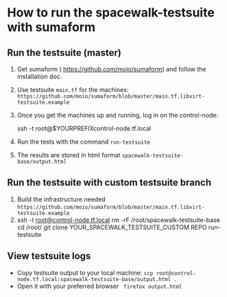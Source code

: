 # How to run the spacewalk-testsuite with sumaform

## Run the testsuite (master)

1. Get sumaform ( https://github.com/moio/sumaform) and follow the installation doc.
2. Use testsuite `main.tf` for the machines: ```https://github.com/moio/sumaform/blob/master/main.tf.libvirt-testsuite.example```
3. Once you get the machines up and running, log in on the control-node:

    ssh -t root@$YOURPREFIXcontrol-node.tf.local

4. Run the tests with the command ```run-testsuite ``` 
5. The results are stored in html format ```spacewalk-testsuite-base/output.html ``` 

## Run the testsuite with custom testsuite branch

1.  Build the infrastructure needed  ```https://github.com/moio/sumaform/blob/master/main.tf.libvirt-testsuite.example```
2.   
    ssh -t root@control-node.tf.local
    rm -rF /root/spacewalk-testsuite-base
    cd /root/
    git clone YOUR_SPACEWALK_TESTSUITE_CUSTOM REPO
    run-testsuite

## View testsuite logs

* Copy testsuite output to your local machine:
``` scp root@control-node.tf.local:spacewalk-testsuite-base/output.html . ```
* Open it with your preferred browser
``` firefox output.html```
